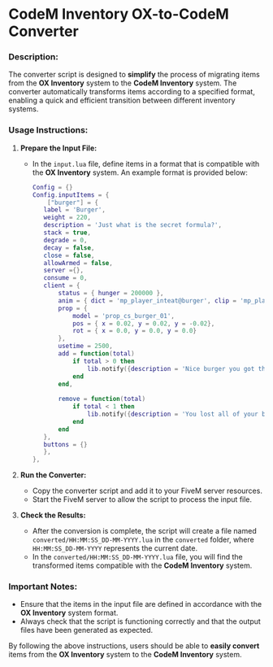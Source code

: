 # CodeM Inventory OX-to-CodeM Converter

### Description:

The converter script is designed to **simplify** the process of migrating items from the **OX Inventory** system to the **CodeM Inventory** system. The converter automatically transforms items according to a specified format, enabling a quick and efficient transition between different inventory systems.

### Usage Instructions:

1. **Prepare the Input File:**
   - In the `input.lua` file, define items in a format that is compatible with the **OX Inventory** system. An example format is provided below:

     ```lua
     Config = {}
     Config.inputItems = {
         ["burger"] = {
        label = 'Burger',
        weight = 220,
        description = 'Just what is the secret formula?',
        stack = true,
        degrade = 0,
        decay = false,
        close = false,
        allowArmed = false,
        server ={},
        consume = 0,
        client = {
            status = { hunger = 200000 },
            anim = { dict = 'mp_player_inteat@burger', clip = 'mp_player_int_eat_burger_fp' },
            prop = {
                model = 'prop_cs_burger_01',
                pos = { x = 0.02, y = 0.02, y = -0.02},
                rot = { x = 0.0, y = 0.0, y = 0.0}
            },
            usetime = 2500,
            add = function(total)
                if total > 0 then
                    lib.notify({description = 'Nice burger you got there!'})
                end
            end,
    
            remove = function(total)
                if total < 1 then
                    lib.notify({description = 'You lost all of your burgers!'})
                end
            end
        },
        buttons = {}
        },
     },


2. **Run the Converter:**
   - Copy the converter script and add it to your FiveM server resources.
   - Start the FiveM server to allow the script to process the input file.

3. **Check the Results:**
   - After the conversion is complete, the script will create a file named `converted/HH:MM:SS_DD-MM-YYYY.lua` in the `converted` folder, where `HH:MM:SS_DD-MM-YYYY` represents the current date.
   - In the `converted/HH:MM:SS_DD-MM-YYYY.lua` file, you will find the transformed items compatible with the **CodeM Inventory** system.

### Important Notes:

- Ensure that the items in the input file are defined in accordance with the **OX Inventory** system format.
- Always check that the script is functioning correctly and that the output files have been generated as expected.

By following the above instructions, users should be able to **easily convert** items from the **OX Inventory** system to the **CodeM Inventory** system.
